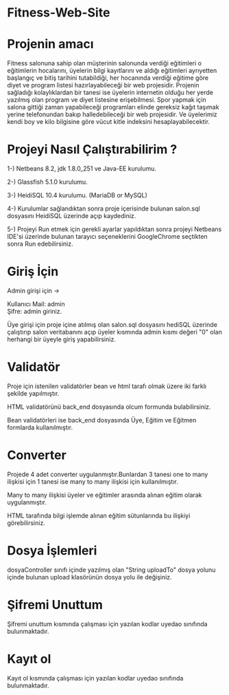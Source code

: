 # Fitness-Web-Site

# Projenin amacı 

 Fitness salonuna sahip olan müşterinin salonunda verdiği eğitimleri o eğitimlerin hocalarını, üyelerin bilgi kayıtlarını ve 
aldığı eğitimleri ayrıyetten başlangıç ve bitiş tarihini tutabildiği, her hocanında verdiği eğitime göre diyet ve program listesi hazırlayabileceği
bir web projesidir.
Projenin sağladığı kolaylıklardan bir tanesi ise üyelerin internetin olduğu her yerde yazılmış olan program ve diyet listesine erişebilmesi.
Spor yapmak için salona gittiği zaman yapabileceği programları elinde gereksiz kağıt taşımak yerine telefonundan bakıp halledebileceği bir web projesidir.
Ve üyelerimiz kendi boy ve kilo bilgisine göre vücut kitle indeksini hesaplayabilecektir.

# Projeyi Nasıl Çalıştırabilirim ?  

1-) Netbeans 8.2, jdk 1.8.0_251 ve Java-EE kurulumu.

2-) Glassfish 5.1.0 kurulumu.

3-) HeidiSQL 10.4 kurulumu. (MariaDB or MySQL)

4-) Kurulumlar sağlandıktan sonra proje içerisinde bulunan salon.sql dosyasını HeidiSQL üzerinde açıp kaydediniz.

5-) Projeyi Run etmek için gerekli ayarlar yapıldıktan sonra projeyi Netbeans IDE'si üzerinde bulunan tarayıcı seçeneklerini GoogleChrome seçtikten sonra Run edebilirsiniz.

# Giriş İçin 

Admin girişi için -> 

Kullanıcı Mail: admin  
Şifre: admin  giriniz.

Üye girişi için proje içine atılmış olan salon.sql dosyasını hediSQL üzerinde çalıştırıp salon veritabanını açıp üyeler kısmında
admin kısmı değeri "0" olan herhangi bir üyeyle giriş yapabilirsiniz.

# Validatör

Proje için istenilen validatörler bean ve html tarafı olmak üzere iki farklı şekilde yapılmıştır. 

HTML validatörünü back_end dosyasında olcum formunda bulabilirsiniz.

Bean validatörleri ise back_end dosyasında Üye, Eğitim ve Eğitmen formlarda kullanılmıştır.

# Converter

Projede 4 adet converter uygulanmıştır.Bunlardan 3 tanesi one to many ilişkisi için 1 tanesi ise many to many ilişkisi için kullanılmıştır.

Many to many ilişkisi üyeler ve eğitimler arasında alınan eğitim olarak uygulanmıştır.

HTML tarafında bilgi işlemde alınan eğitim sütunlarında bu ilişkiyi görebilirsiniz.

# Dosya İşlemleri

dosyaController sınıfı içinde yazılmış olan "String uploadTo" dosya yolunu içinde bulunan upload klasörünün dosya yolu ile  değişiniz.

# Şifremi Unuttum 

Şifremi unuttum kısmında çalışması için yazılan kodlar uyedao sınıfında bulunmaktadır.

# Kayıt ol 

Kayıt ol kısmında çalışması için yazılan kodlar uyedao sınıfında bulunmaktadır.
